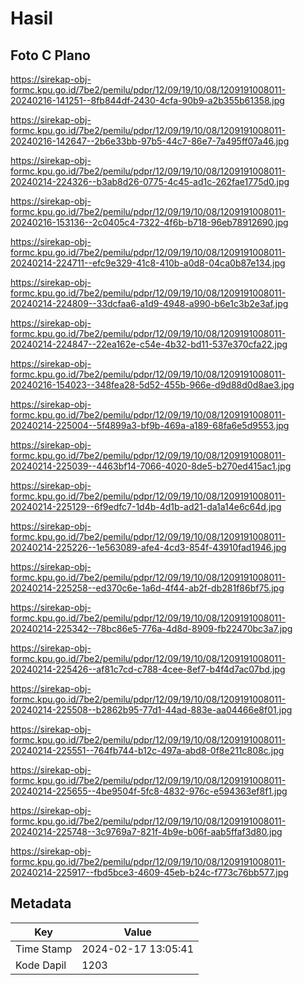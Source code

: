 # Hasil

## Foto C Plano

https://sirekap-obj-formc.kpu.go.id/7be2/pemilu/pdpr/12/09/19/10/08/1209191008011-20240216-141251--8fb844df-2430-4cfa-90b9-a2b355b61358.jpg

https://sirekap-obj-formc.kpu.go.id/7be2/pemilu/pdpr/12/09/19/10/08/1209191008011-20240216-142647--2b6e33bb-97b5-44c7-86e7-7a495ff07a46.jpg

https://sirekap-obj-formc.kpu.go.id/7be2/pemilu/pdpr/12/09/19/10/08/1209191008011-20240214-224326--b3ab8d26-0775-4c45-ad1c-262fae1775d0.jpg

https://sirekap-obj-formc.kpu.go.id/7be2/pemilu/pdpr/12/09/19/10/08/1209191008011-20240216-153136--2c0405c4-7322-4f6b-b718-96eb78912690.jpg

https://sirekap-obj-formc.kpu.go.id/7be2/pemilu/pdpr/12/09/19/10/08/1209191008011-20240214-224711--efc9e329-41c8-410b-a0d8-04ca0b87e134.jpg

https://sirekap-obj-formc.kpu.go.id/7be2/pemilu/pdpr/12/09/19/10/08/1209191008011-20240214-224809--33dcfaa6-a1d9-4948-a990-b6e1c3b2e3af.jpg

https://sirekap-obj-formc.kpu.go.id/7be2/pemilu/pdpr/12/09/19/10/08/1209191008011-20240214-224847--22ea162e-c54e-4b32-bd11-537e370cfa22.jpg

https://sirekap-obj-formc.kpu.go.id/7be2/pemilu/pdpr/12/09/19/10/08/1209191008011-20240216-154023--348fea28-5d52-455b-966e-d9d88d0d8ae3.jpg

https://sirekap-obj-formc.kpu.go.id/7be2/pemilu/pdpr/12/09/19/10/08/1209191008011-20240214-225004--5f4899a3-bf9b-469a-a189-68fa6e5d9553.jpg

https://sirekap-obj-formc.kpu.go.id/7be2/pemilu/pdpr/12/09/19/10/08/1209191008011-20240214-225039--4463bf14-7066-4020-8de5-b270ed415ac1.jpg

https://sirekap-obj-formc.kpu.go.id/7be2/pemilu/pdpr/12/09/19/10/08/1209191008011-20240214-225129--6f9edfc7-1d4b-4d1b-ad21-da1a14e6c64d.jpg

https://sirekap-obj-formc.kpu.go.id/7be2/pemilu/pdpr/12/09/19/10/08/1209191008011-20240214-225226--1e563089-afe4-4cd3-854f-43910fad1946.jpg

https://sirekap-obj-formc.kpu.go.id/7be2/pemilu/pdpr/12/09/19/10/08/1209191008011-20240214-225258--ed370c6e-1a6d-4f44-ab2f-db281f86bf75.jpg

https://sirekap-obj-formc.kpu.go.id/7be2/pemilu/pdpr/12/09/19/10/08/1209191008011-20240214-225342--78bc86e5-776a-4d8d-8909-fb22470bc3a7.jpg

https://sirekap-obj-formc.kpu.go.id/7be2/pemilu/pdpr/12/09/19/10/08/1209191008011-20240214-225426--af81c7cd-c788-4cee-8ef7-b4f4d7ac07bd.jpg

https://sirekap-obj-formc.kpu.go.id/7be2/pemilu/pdpr/12/09/19/10/08/1209191008011-20240214-225508--b2862b95-77d1-44ad-883e-aa04466e8f01.jpg

https://sirekap-obj-formc.kpu.go.id/7be2/pemilu/pdpr/12/09/19/10/08/1209191008011-20240214-225551--764fb744-b12c-497a-abd8-0f8e211c808c.jpg

https://sirekap-obj-formc.kpu.go.id/7be2/pemilu/pdpr/12/09/19/10/08/1209191008011-20240214-225655--4be9504f-5fc8-4832-976c-e594363ef8f1.jpg

https://sirekap-obj-formc.kpu.go.id/7be2/pemilu/pdpr/12/09/19/10/08/1209191008011-20240214-225748--3c9769a7-821f-4b9e-b06f-aab5ffaf3d80.jpg

https://sirekap-obj-formc.kpu.go.id/7be2/pemilu/pdpr/12/09/19/10/08/1209191008011-20240214-225917--fbd5bce3-4609-45eb-b24c-f773c76bb577.jpg


## Metadata

| Key        | Value               |
| ---------- | ------------------- |
| Time Stamp | 2024-02-17 13:05:41 |
| Kode Dapil | 1203                |



